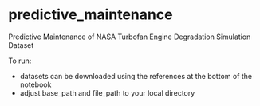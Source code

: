 # predictive_maintenance
Predictive Maintenance of NASA Turbofan Engine Degradation Simulation Dataset

To run: 
- datasets can be downloaded using the references at the bottom of the notebook
- adjust base_path and file_path to your local directory
